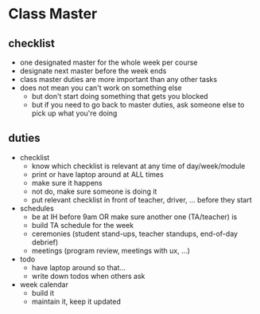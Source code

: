 # Class Master

## checklist

- one designated master for the whole week per course
- designate next master before the week ends
- class master duties are more important than any other tasks
- does not mean you can't work on something else
  - but don't start doing something that gets you blocked
  - but if you need to go back to master duties, ask someone else to pick up what you're doing

## duties

- checklist
  - know which checklist is relevant at any time of day/week/module
  - print or have laptop around at ALL times
  - make sure it happens
  - not do, make sure someone is doing it
  - put relevant checklist in front of teacher, driver, ... before they start
- schedules
  - be at IH before 9am OR make sure another one (TA/teacher) is
  - build TA schedule for the week
  - ceremonies (student stand-ups, teacher standups, end-of-day debrief)
  - meetings (program review, meetings with ux, ...)
- todo
  - have laptop around so that...
  - write down todos when others ask
- week calendar
  - build it
  - maintain it, keep it updated

